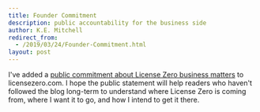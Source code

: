 ```yaml
---
title: Founder Commitment
description: public accountability for the business side
author: K.E. Mitchell
redirect_from:
  - /2019/03/24/Founder-Commitment.html
layout: post
---
```


I've added a [public commitment about License Zero business matters](https://licensezero.com/commitment) to licensezero.com.  I hope the public statement will help readers who haven't followed the blog long-term to understand where License Zero is coming from, where I want it to go, and how I intend to get it there.

